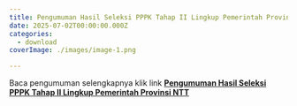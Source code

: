 ```yaml
---
title: Pengumuman Hasil Seleksi PPPK Tahap II Lingkup Pemerintah Provinsi NTT
date: 2025-07-02T00:00:00.000Z
categories:
  - download
coverImage: ./images/image-1.png

---
```


Baca pengumuman selengkapnya klik link **[Pengumuman Hasil Seleksi PPPK Tahap II Lingkup Pemerintah Provinsi NTT](https://drive.google.com/file/d/1tPC6qIE8ZASGVi9t8w6N3MgihuAu-T-7/view)**
